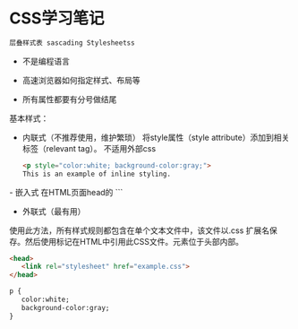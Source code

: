 # CSS学习笔记
```html
层叠样式表 sascading Stylesheetss
```
- 不是编程语言
- 高速浏览器如何指定样式、布局等

- 所有属性都要有分号做结尾

基本样式：
- 内联式（不推荐使用，维护繁琐）
    将style属性（style attribute）添加到相关标签（relevant tag）。
    不适用外部css
    ```html
    <p style="color:white; background-color:gray;">
    This is an example of inline styling. 
</p>
- 嵌入式
在HTML页面head的<style>元素内定义
```html
 <head>
      <style>
      p {
         color:white;
         background-color:gray;
      }
      </style>
   </head>
```

- 外联式（最有用）

使用此方法，所有样式规则都包含在单个文本文件中，该文件以.css 扩展名保存。然后使用<link>标记在HTML中引用此CSS文件。<link>元素位于头部内部。
```html
<head>
   <link rel="stylesheet" href="example.css">
</head>

p {
   color:white;
   background-color:gray;
}

```